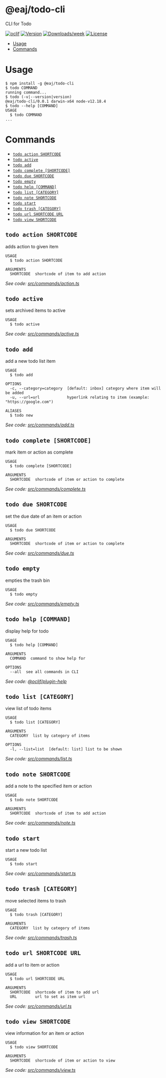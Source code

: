 @eaj/todo-cli
=============

CLI for Todo

[![oclif](https://img.shields.io/badge/cli-oclif-brightgreen.svg)](https://oclif.io)
[![Version](https://img.shields.io/npm/v/@eaj/todo-cli.svg)](https://npmjs.org/package/@eaj/todo-cli)
[![Downloads/week](https://img.shields.io/npm/dw/@eaj/todo-cli.svg)](https://npmjs.org/package/@eaj/todo-cli)
[![License](https://img.shields.io/npm/l/@eaj/todo-cli.svg)](https://github.com/ErikAugust/todo/blob/master/package.json)

<!-- toc -->
* [Usage](#usage)
* [Commands](#commands)
<!-- tocstop -->
# Usage
<!-- usage -->
```sh-session
$ npm install -g @eaj/todo-cli
$ todo COMMAND
running command...
$ todo (-v|--version|version)
@eaj/todo-cli/0.0.1 darwin-x64 node-v12.18.4
$ todo --help [COMMAND]
USAGE
  $ todo COMMAND
...
```
<!-- usagestop -->
# Commands
<!-- commands -->
* [`todo action SHORTCODE`](#todo-action-shortcode)
* [`todo active`](#todo-active)
* [`todo add`](#todo-add)
* [`todo complete [SHORTCODE]`](#todo-complete-shortcode)
* [`todo due SHORTCODE`](#todo-due-shortcode)
* [`todo empty`](#todo-empty)
* [`todo help [COMMAND]`](#todo-help-command)
* [`todo list [CATEGORY]`](#todo-list-category)
* [`todo note SHORTCODE`](#todo-note-shortcode)
* [`todo start`](#todo-start)
* [`todo trash [CATEGORY]`](#todo-trash-category)
* [`todo url SHORTCODE URL`](#todo-url-shortcode-url)
* [`todo view SHORTCODE`](#todo-view-shortcode)

## `todo action SHORTCODE`

adds action to given item

```
USAGE
  $ todo action SHORTCODE

ARGUMENTS
  SHORTCODE  shortcode of item to add action
```

_See code: [src/commands/action.ts](https://github.com/ErikAugust/todo/blob/v0.0.1/src/commands/action.ts)_

## `todo active`

sets archived items to active

```
USAGE
  $ todo active
```

_See code: [src/commands/active.ts](https://github.com/ErikAugust/todo/blob/v0.0.1/src/commands/active.ts)_

## `todo add`

add a new todo list item

```
USAGE
  $ todo add

OPTIONS
  -c, --category=category  [default: inbox] category where item will be added
  -u, --url=url            hyperlink relating to item (example: "https://google.com")

ALIASES
  $ todo new
```

_See code: [src/commands/add.ts](https://github.com/ErikAugust/todo/blob/v0.0.1/src/commands/add.ts)_

## `todo complete [SHORTCODE]`

mark item or action as complete

```
USAGE
  $ todo complete [SHORTCODE]

ARGUMENTS
  SHORTCODE  shortcode of item or action to complete
```

_See code: [src/commands/complete.ts](https://github.com/ErikAugust/todo/blob/v0.0.1/src/commands/complete.ts)_

## `todo due SHORTCODE`

set the due date of an item or action

```
USAGE
  $ todo due SHORTCODE

ARGUMENTS
  SHORTCODE  shortcode of item or action to complete
```

_See code: [src/commands/due.ts](https://github.com/ErikAugust/todo/blob/v0.0.1/src/commands/due.ts)_

## `todo empty`

empties the trash bin

```
USAGE
  $ todo empty
```

_See code: [src/commands/empty.ts](https://github.com/ErikAugust/todo/blob/v0.0.1/src/commands/empty.ts)_

## `todo help [COMMAND]`

display help for todo

```
USAGE
  $ todo help [COMMAND]

ARGUMENTS
  COMMAND  command to show help for

OPTIONS
  --all  see all commands in CLI
```

_See code: [@oclif/plugin-help](https://github.com/oclif/plugin-help/blob/v3.2.2/src/commands/help.ts)_

## `todo list [CATEGORY]`

view list of todo items

```
USAGE
  $ todo list [CATEGORY]

ARGUMENTS
  CATEGORY  list by category of items

OPTIONS
  -l, --list=list  [default: list] list to be shown
```

_See code: [src/commands/list.ts](https://github.com/ErikAugust/todo/blob/v0.0.1/src/commands/list.ts)_

## `todo note SHORTCODE`

add a note to the specified item or action

```
USAGE
  $ todo note SHORTCODE

ARGUMENTS
  SHORTCODE  shortcode of item to add action
```

_See code: [src/commands/note.ts](https://github.com/ErikAugust/todo/blob/v0.0.1/src/commands/note.ts)_

## `todo start`

start a new todo list

```
USAGE
  $ todo start
```

_See code: [src/commands/start.ts](https://github.com/ErikAugust/todo/blob/v0.0.1/src/commands/start.ts)_

## `todo trash [CATEGORY]`

move selected items to trash

```
USAGE
  $ todo trash [CATEGORY]

ARGUMENTS
  CATEGORY  list by category of items
```

_See code: [src/commands/trash.ts](https://github.com/ErikAugust/todo/blob/v0.0.1/src/commands/trash.ts)_

## `todo url SHORTCODE URL`

add a url to item or action

```
USAGE
  $ todo url SHORTCODE URL

ARGUMENTS
  SHORTCODE  shortcode of item to add url
  URL        url to set as item url
```

_See code: [src/commands/url.ts](https://github.com/ErikAugust/todo/blob/v0.0.1/src/commands/url.ts)_

## `todo view SHORTCODE`

view information for an item or action

```
USAGE
  $ todo view SHORTCODE

ARGUMENTS
  SHORTCODE  shortcode of item or action to view
```

_See code: [src/commands/view.ts](https://github.com/ErikAugust/todo/blob/v0.0.1/src/commands/view.ts)_
<!-- commandsstop -->
